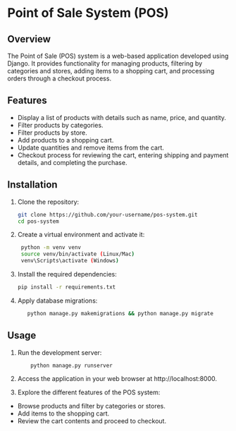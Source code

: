 # Point of Sale System (POS)

## Overview

The Point of Sale (POS) system is a web-based application developed using Django. It provides functionality for managing products, filtering by categories and stores, adding items to a shopping cart, and processing orders through a checkout process.

## Features

- Display a list of products with details such as name, price, and quantity.
- Filter products by categories.
- Filter products by store.
- Add products to a shopping cart.
- Update quantities and remove items from the cart.
- Checkout process for reviewing the cart, entering shipping and payment details, and completing the purchase.

## Installation

1. Clone the repository:

   ```bash
   git clone https://github.com/your-username/pos-system.git
   cd pos-system
    ```

2. Create a virtual environment and activate it:

   ```bash
    python -m venv venv
    source venv/bin/activate (Linux/Mac)
    venv\Scripts\activate (Windows)
    ```


3. Install the required dependencies:


   ```bash
   pip install -r requirements.txt
    ```


4. Apply database migrations:
    ```bash
       python manage.py makemigrations && python manage.py migrate
    ```


## Usage

1. Run the development server:
   ```bash
       python manage.py runserver
    ```


2. Access the application in your web browser at http://localhost:8000.

3. Explore the different features of the POS system:
- Browse products and filter by categories or stores.
- Add items to the shopping cart.
- Review the cart contents and proceed to checkout.

